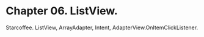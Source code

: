 # Chapter 06. ListView.
Starcoffee. ListView, ArrayAdapter, Intent, AdapterView.OnItemClickListener.
